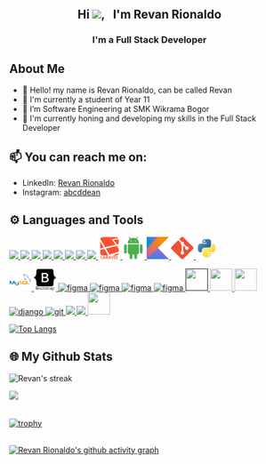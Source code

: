 <h2 align="center">Hi <img src="https://raw.githubusercontent.com/MartinHeinz/MartinHeinz/master/wave.gif" height="30px">, &nbsp I'm Revan Rionaldo</h2>
<h3 align="center">I'm a Full Stack Developer</h3>

## About Me
- 👋 Hello! my name is Revan Rionaldo, can be called Revan
- 👀 I'm currently a student of Year 11
- 🌱 I’m Software Engineering at SMK Wikrama Bogor
- 💞️ I'm currently honing and developing my skills in the Full Stack Developer

## 📫 You can reach me on:
- LinkedIn: [Revan Rionaldo](https://id.linkedin.com/in/revan-rionaldo-1b3ab021b/)
- Instagram: [abcddean](https://www.instagram.com/abcddean/)

## ⚙️ Languages and Tools

<p align="left"> 
    <a href="https://developer.mozilla.org/en-US/docs/Web/HTML" target="_blank"> <img src="https://img.icons8.com/color/48/000000/html-5.png"/> </a> 
    <a href="https://developer.mozilla.org/en-US/docs/Web/CSS?retiredLocale=id" target="_blank"> <img src="https://img.icons8.com/color/48/000000/css3.png"/> </a> 
    <a href="https://developer.mozilla.org/en-US/docs/Web/JavaScript" target="_blank"> <img src="https://img.icons8.com/color/48/000000/javascript.png"/> </a> 
    <a href="https://reactjs.org/" target="_blank"> <img src="https://img.icons8.com/color/48/000000/react-native.png"/> </a>
    <a href="https://tailwindcss.com/" target="_blank"> <img src="https://github.com/Nivth/icon/blob/main/tailwind.svg"/> </a> 
    <a href="https://nodejs.org/" target="_blank"> <img src="https://img.icons8.com/fluency/48/node-js.png"/> </a>
    <a href="https://www.php.net/" target="_blank"> <img src="https://github.com/Nivth/icon/blob/main/php.svg"/> </a>
    <a href="https://docs.microsoft.com/en-us/dotnet/csharp/" target="_blank"> <img src="https://github.com/Nivth/icon/blob/main/c%23.svg"/> </a>
    <a href="https://laravel.com/" target="_blank"> <img src="https://raw.githubusercontent.com/devicons/devicon/master/icons/laravel/laravel-plain-wordmark.svg" width="40" height="40"/> </a>
  <a href="https://www.android.com/" target="_blank"> <img src="https://github.com/inialdan/inialdan/raw/master/assets/images/android.png" width="40" height="40"/> </a>
  <a href="https://developer.android.com/kotlin?gclid=CjwKCAjwh4ObBhAzEiwAHzZYU8CbXFeO-LvPANNrr3vgfg9xGjA3rS_FaeogtsNKcS-sk9Fk9n6CQhoCV1cQAvD_BwE&gclsrc=aw.ds" target="_blank"> <img src="https://github.com/inialdan/inialdan/raw/master/assets/images/kotlin.png" width="40" height="40"/> </a>
  <a href="" target="_blank"> <img src="https://github.com/inialdan/inialdan/raw/master/assets/images/git.png" width="40" height="40"/> </a>
    <a href="https://www.python.org" target="_blank" rel="noreferrer"> <img src="https://raw.githubusercontent.com/devicons/devicon/master/icons/python/python-original.svg" alt="python" width="40" height="40"/> </a> </p>
    <a href="https://www.mysql.com/" target="_blank" rel="noreferrer"> <img src="https://raw.githubusercontent.com/devicons/devicon/master/icons/mysql/mysql-original-wordmark.svg" alt="mysql" width="40" height="40"/> </a>
    <a href="https://getbootstrap.com" target="_blank" rel="noreferrer"> <img src="https://raw.githubusercontent.com/devicons/devicon/master/icons/bootstrap/bootstrap-plain-wordmark.svg" alt="bootstrap" width="40" height="40"/> </a>
    <a href="https://www.figma.com/" target="_blank" rel="noreferrer"> <img src="https://www.vectorlogo.zone/logos/figma/figma-icon.svg" alt="figma" width="40" height="40"/> </a>
    <a href="https://www.linux.org/" target="_blank" rel="noreferrer"> <img src="https://seeklogo.com/images/L/Linux_Tux-logo-DA252F3C21-seeklogo.com.png" alt="figma" width="40" height="40"/> </a>
    <a href="https://ubuntu.com/" target="_blank" rel="noreferrer"> <img src="https://seeklogo.com/images/U/ubuntu-logo-8FDEC6A07B-seeklogo.com.png" alt="figma" width="40" height="40"/> </a>
    <a href="https://www.debian.org/" target="_blank" rel="noreferrer"> <img src="https://seeklogo.com/images/D/debian-logo-C136FDAF9E-seeklogo.com.png" alt="figma" width="40" height="40"/> </a>
    <a href="" target="_blank" rel="noreferrer"> <img src="https://encrypted-tbn0.gstatic.com/images?q=tbn:ANd9GcQ50fNnU_-do8lIffZiugV-TqMpBAhoMPK8OQ&usqp=CAU" width="40" height="40"/> </a>
    <a href="https://vuejs.org/" target="_blank" rel="noreferrer"> <img src="https://cdn.changelog.com/uploads/icons/topics/nnG/icon_small.png?v=63694227909" width="40" height="40"/> </a>
    <a href="https://java.com" target="_blank" rel="noreferrer"> <img src="https://academy.alterra.id/blog/wp-content/uploads/2021/07/Logo-Java.png" width="40" height="40"/> </a>
    <a href="https://www.djangoproject.com/" target="_blank" rel="noreferrer"> <img src="https://cdn.worldvectorlogo.com/logos/django.svg" alt="django" width="40" height="40"/> </a>
    <a href="https://git-scm.com/" target="_blank" rel="noreferrer"> <img src="https://www.vectorlogo.zone/logos/git-scm/git-scm-icon.svg" alt="git" width="40" height="40"/> </a>
    <a href="https://sass-lang.com/" target="_blank"> <img src="https://img.icons8.com/color/48/000000/sass.png"/> </a>
    <a href="https://expressjs.com/" target="_blank"> <img src="https://github.com/Nivth/icon/blob/main/expressjs.svg"/> </a>
    <a href="https://expressjs.com/" target="_blank"> <img src="https://upload.wikimedia.org/wikipedia/commons/thumb/1/18/ISO_C%2B%2B_Logo.svg/180px-ISO_C%2B%2B_Logo.svg.png" width="40" height="40"/> </a>
</p>

[![Top Langs](https://github-readme-stats.vercel.app/api/top-langs/?username=revanrion08&layout=compact&theme=tokyonight)](https://github.com/revanrion08/github-readme-stats)

## 🌐 My Github Stats
  
<p align="left">
    <a>
        <img title="🔥 Get streak stats for your profile at git.io/streak-stats" alt="Revan's streak" src="https://streak-stats.demolab.com?user=revanrion08&theme=tokyonight"/>
    </a>
</p>
  
<picture>
<source 
  srcset="https://github-readme-stats.vercel.app/api?username=revanrion08&show_icons=true&theme=tokyonight"
  media="(prefers-color-scheme: dark)"
/>
<source
  srcset="https://github-readme-stats.vercel.app/api?username=revanrion08&show_icons=true"
  media="(prefers-color-scheme: light), (prefers-color-scheme: no-preference)"
/>
<img src="https://github-readme-stats.vercel.app/api?username=revanrion08&show_icons=true" />
</picture>
<br/>
<br/>

[![trophy](https://github-profile-trophy.vercel.app/?username=revanrion08&theme=tokyonight)](https://github-profile-trophy.vercel.app/?username=revanrion08)
<br/>
<br/>

[![Revan Rionaldo's github activity graph](https://activity-graph.herokuapp.com/graph?username=revanrion08&theme=tokyo-night)](https://github.com/revanrion08/github-readme-activity-graph)
